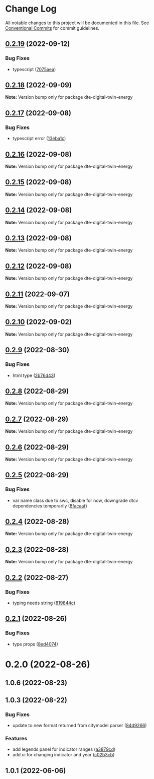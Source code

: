 # Change Log

All notable changes to this project will be documented in this file.
See [Conventional Commits](https://conventionalcommits.org) for commit guidelines.

## [0.2.19](https://github.com/paramountric/digitaltwincityviewer/compare/dte-digital-twin-energy@0.2.18...dte-digital-twin-energy@0.2.19) (2022-09-12)


### Bug Fixes

* typescript ([7075aea](https://github.com/paramountric/digitaltwincityviewer/commit/7075aeaa010054d218615ea1b274666a5fc9ea77))





## [0.2.18](https://github.com/paramountric/digitaltwincityviewer/compare/dte-digital-twin-energy@0.2.17...dte-digital-twin-energy@0.2.18) (2022-09-09)

**Note:** Version bump only for package dte-digital-twin-energy





## [0.2.17](https://github.com/paramountric/digitaltwincityviewer/compare/dte-digital-twin-energy@0.2.16...dte-digital-twin-energy@0.2.17) (2022-09-08)


### Bug Fixes

* typescript error ([13eba1c](https://github.com/paramountric/digitaltwincityviewer/commit/13eba1cc97a2dd17661a931f8227cd95d662963a))





## [0.2.16](https://github.com/paramountric/digitaltwincityviewer/compare/dte-digital-twin-energy@0.2.15...dte-digital-twin-energy@0.2.16) (2022-09-08)

**Note:** Version bump only for package dte-digital-twin-energy





## [0.2.15](https://github.com/paramountric/digitaltwincityviewer/compare/dte-digital-twin-energy@0.2.14...dte-digital-twin-energy@0.2.15) (2022-09-08)

**Note:** Version bump only for package dte-digital-twin-energy





## [0.2.14](https://github.com/paramountric/digitaltwincityviewer/compare/dte-digital-twin-energy@0.2.13...dte-digital-twin-energy@0.2.14) (2022-09-08)

**Note:** Version bump only for package dte-digital-twin-energy





## [0.2.13](https://github.com/paramountric/digitaltwincityviewer/compare/dte-digital-twin-energy@0.2.12...dte-digital-twin-energy@0.2.13) (2022-09-08)

**Note:** Version bump only for package dte-digital-twin-energy





## [0.2.12](https://github.com/paramountric/digitaltwincityviewer/compare/dte-digital-twin-energy@0.2.11...dte-digital-twin-energy@0.2.12) (2022-09-08)

**Note:** Version bump only for package dte-digital-twin-energy





## [0.2.11](https://github.com/paramountric/digitaltwincityviewer/compare/dte-digital-twin-energy@0.2.10...dte-digital-twin-energy@0.2.11) (2022-09-07)

**Note:** Version bump only for package dte-digital-twin-energy





## [0.2.10](https://github.com/paramountric/digitaltwincityviewer/compare/dte-digital-twin-energy@0.2.9...dte-digital-twin-energy@0.2.10) (2022-09-02)

**Note:** Version bump only for package dte-digital-twin-energy





## [0.2.9](https://github.com/paramountric/digitaltwincityviewer/compare/dte-digital-twin-energy@0.2.8...dte-digital-twin-energy@0.2.9) (2022-08-30)


### Bug Fixes

* html type ([2b76d43](https://github.com/paramountric/digitaltwincityviewer/commit/2b76d43ec3181654840b6a08ad3e63883e8aa7c8))





## [0.2.8](https://github.com/paramountric/digitaltwincityviewer/compare/dte-digital-twin-energy@0.2.7...dte-digital-twin-energy@0.2.8) (2022-08-29)

**Note:** Version bump only for package dte-digital-twin-energy





## [0.2.7](https://github.com/paramountric/digitaltwincityviewer/compare/dte-digital-twin-energy@0.2.6...dte-digital-twin-energy@0.2.7) (2022-08-29)

**Note:** Version bump only for package dte-digital-twin-energy





## [0.2.6](https://github.com/paramountric/digitaltwincityviewer/compare/dte-digital-twin-energy@0.2.5...dte-digital-twin-energy@0.2.6) (2022-08-29)

**Note:** Version bump only for package dte-digital-twin-energy





## [0.2.5](https://github.com/paramountric/digitaltwincityviewer/compare/dte-digital-twin-energy@0.2.4...dte-digital-twin-energy@0.2.5) (2022-08-29)


### Bug Fixes

* var name class due to swc, disable for now, downgrade dtcv dependencies temporarily ([8facaaf](https://github.com/paramountric/digitaltwincityviewer/commit/8facaaf2ac0a65c3e20890aa6009b924a03aad16))





## [0.2.4](https://github.com/paramountric/digitaltwincityviewer/compare/dte-digital-twin-energy@0.2.3...dte-digital-twin-energy@0.2.4) (2022-08-28)

**Note:** Version bump only for package dte-digital-twin-energy





## [0.2.3](https://github.com/paramountric/digitaltwincityviewer/compare/dte-digital-twin-energy@0.2.2...dte-digital-twin-energy@0.2.3) (2022-08-28)

**Note:** Version bump only for package dte-digital-twin-energy





## [0.2.2](https://github.com/paramountric/digitaltwincityviewer/compare/dte-digital-twin-energy@0.2.1...dte-digital-twin-energy@0.2.2) (2022-08-27)


### Bug Fixes

* typing needs string ([819844c](https://github.com/paramountric/digitaltwincityviewer/commit/819844c4720869138be58b2be3760879c23c6d17))





## [0.2.1](https://github.com/paramountric/digitaltwincityviewer/compare/dte-digital-twin-energy@0.2.0...dte-digital-twin-energy@0.2.1) (2022-08-26)


### Bug Fixes

* type props ([8ed4074](https://github.com/paramountric/digitaltwincityviewer/commit/8ed4074302ba37c41e666df28e999ec1f1cd05c7))





# 0.2.0 (2022-08-26)



## 1.0.6 (2022-08-23)



## 1.0.3 (2022-08-22)


### Bug Fixes

* update to new format returned from citymodel parser ([84d9266](https://github.com/paramountric/digitaltwincityviewer/commit/84d92667af91e460038fccd763827990d9b475f6))


### Features

* add legends panel for indicator ranges ([a3879cd](https://github.com/paramountric/digitaltwincityviewer/commit/a3879cd4b67f3308fc9eeeee3f38a95a96d0f9f9))
* add ui for changing indicator and year ([c02b3cb](https://github.com/paramountric/digitaltwincityviewer/commit/c02b3cb1fae7cd426a4f9c40955d0cf74c7853c3))



## 1.0.1 (2022-06-06)
